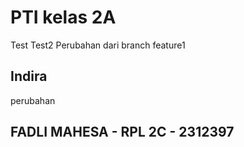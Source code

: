 # PTI kelas 2A

Test
Test2
Perubahan dari branch feature1

## Indira
perubahan

## FADLI MAHESA - RPL 2C - 2312397